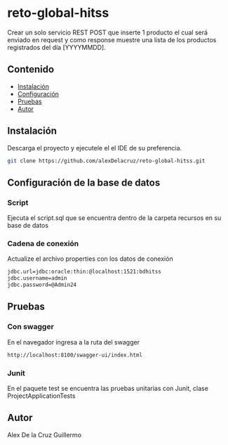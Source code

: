 # reto-global-hitss

Crear un solo servicio REST POST que inserte 1 producto el cual será enviado en request y como response muestre una lista de los productos registrados del día [YYYYMMDD].
## Contenido

- [Instalación](#instalación)
- [Configuración](#configuración)
- [Pruebas](#pruebas)
- [Autor](#Autor)
## Instalación

Descarga el proyecto y ejecutele el el IDE de su preferencia.
```bash
git clone https://github.com/alexDelacruz/reto-global-hitss.git
```
## Configuración de la base de datos
### Script
Ejecuta el script.sql que se encuentra dentro de la carpeta recursos en su base de datos
### Cadena de conexión
Actualize el archivo properties con los datos de conexión
```bash
jdbc.url=jdbc:oracle:thin:@localhost:1521:bdhitss
jdbc.username=admin
jdbc.password=@Admin24
```

## Pruebas 
### Con swagger
En el navegador ingresa a la ruta del swagger
```bash
http://localhost:8100/swagger-ui/index.html
```
### Junit
En el paquete test se encuentra las pruebas unitarias con Junit, clase ProjectApplicationTests
## Autor
Alex De la Cruz Guillermo
